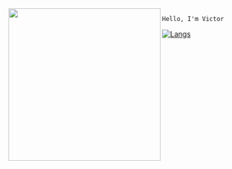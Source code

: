<img align="left" height="300" src="https://media.giphy.com/media/vzO0Vc8b2VBLi/giphy.gif"/>

``
Hello, I'm Victor
``

[![Langs](https://github-readme-stats.vercel.app/api/top-langs/?username=victorpothin&langs_count=8&theme=synthwave)](https://github.com/anuraghazra/github-readme-stats)
